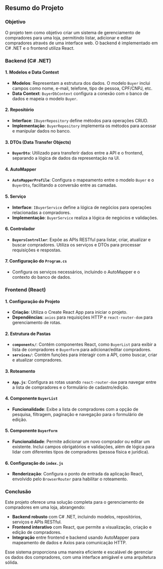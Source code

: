 ## **Resumo do Projeto**

### **Objetivo**

O projeto tem como objetivo criar um sistema de gerenciamento de compradores para uma loja, permitindo listar, adicionar e editar compradores através de uma interface web. O backend é implementado em C# .NET e o frontend utiliza React.

### **Backend (C# .NET)**

#### **1. Modelos e Data Context**

- **Modelos**: Representam a estrutura dos dados. O modelo `Buyer` inclui campos como nome, e-mail, telefone, tipo de pessoa, CPF/CNPJ, etc.
- **Data Context**: `BuyerDbContext` configura a conexão com o banco de dados e mapeia o modelo `Buyer`.

#### **2. Repositório**

- **Interface**: `IBuyerRepository` define métodos para operações CRUD.
- **Implementação**: `BuyerRepository` implementa os métodos para acessar e manipular dados no banco.

#### **3. DTOs (Data Transfer Objects)**

- **`BuyerDto`**: Utilizado para transferir dados entre a API e o frontend, separando a lógica de dados da representação na UI.

#### **4. AutoMapper**

- **`AutoMapperProfile`**: Configura o mapeamento entre o modelo `Buyer` e o `BuyerDto`, facilitando a conversão entre as camadas.

#### **5. Serviço**

- **Interface**: `IBuyerService` define a lógica de negócios para operações relacionadas a compradores.
- **Implementação**: `BuyerService` realiza a lógica de negócios e validações.

#### **6. Controlador**

- **`BuyersController`**: Expõe as APIs RESTful para listar, criar, atualizar e buscar compradores. Utiliza os serviços e DTOs para processar requisições e respostas.

#### **7. Configuração do `Program.cs`**

- Configura os serviços necessários, incluindo o AutoMapper e o contexto do banco de dados.

### **Frontend (React)**

#### **1. Configuração do Projeto**

- **Criação**: Utiliza o Create React App para iniciar o projeto.
- **Dependências**: `axios` para requisições HTTP e `react-router-dom` para gerenciamento de rotas.

#### **2. Estrutura de Pastas**

- **`components/`**: Contém componentes React, como `BuyerList` para exibir a lista de compradores e `BuyerForm` para adicionar/editar compradores.
- **`services/`**: Contém funções para interagir com a API, como buscar, criar e atualizar compradores.

#### **3. Roteamento**

- **`App.js`**: Configura as rotas usando `react-router-dom` para navegar entre a lista de compradores e o formulário de cadastro/edição.

#### **4. Componente `BuyerList`**

- **Funcionalidade**: Exibe a lista de compradores com a opção de pesquisa, filtragem, paginação e navegação para o formulário de edição.

#### **5. Componente `BuyerForm`**

- **Funcionalidade**: Permite adicionar um novo comprador ou editar um existente. Inclui campos obrigatórios e validações, além de lógica para lidar com diferentes tipos de compradores (pessoa física e jurídica).

#### **6. Configuração do `index.js`**

- **Renderização**: Configura o ponto de entrada da aplicação React, envolvido pelo `BrowserRouter` para habilitar o roteamento.

### **Conclusão**

Este projeto oferece uma solução completa para o gerenciamento de compradores em uma loja, abrangendo:

- **Backend robusto** com C# .NET, incluindo modelos, repositórios, serviços e APIs RESTful.
- **Frontend interativo** com React, que permite a visualização, criação e edição de compradores.
- **Integração** entre frontend e backend usando AutoMapper para mapeamento de dados e Axios para comunicação HTTP.

Esse sistema proporciona uma maneira eficiente e escalável de gerenciar os dados dos compradores, com uma interface amigável e uma arquitetura sólida.